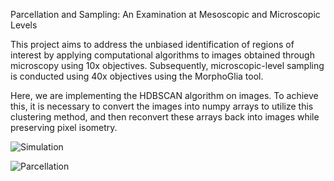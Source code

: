 Parcellation and Sampling: An Examination at Mesoscopic and Microscopic Levels

This project aims to address the unbiased identification of regions of interest by applying computational algorithms to images obtained through microscopy using 10x objectives. Subsequently, microscopic-level sampling is conducted using 40x objectives using the MorphoGlia tool.

Here, we are implementing the HDBSCAN algorithm on images. To achieve this, it is necessary to convert the images into numpy arrays to utilize this clustering method, and then reconvert these arrays back into images while preserving pixel isometry.




![Simulation](https://github.com/Maya-Arteaga/Parcellation/assets/70504322/d0dc7ff9-bcda-4cf6-8822-9abf39ba6d32)





![Parcellation](https://github.com/Maya-Arteaga/Parcellation/assets/70504322/23aedb26-2d8b-4fb0-865c-f52e34be6c98)
